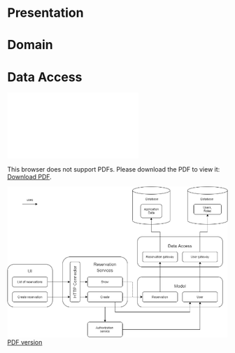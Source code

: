 # Presentation #

# Domain #

# Data Access #

<object data="https://github.com/patmach/DocSwArch/blob/main/viewpoints/img/ReservationUsageViewpoint.pdf" type="application/pdf" width="700px" height="700px">
    <embed src="img/ReservationUsageViewpoint.pdf">
        <p>This browser does not support PDFs. Please download the PDF to view it: <a href="https://github.com/patmach/DocSwArch/blob/main/viewpoints/img/ReservationUsageViewpoint.pdf">Download PDF</a>.</p>
    </embed>
</object>

![Image of reservations](img/ReservationUsageViewpoint.png)
[PDF version](img/ReservationUsageViewpoint.pdf)